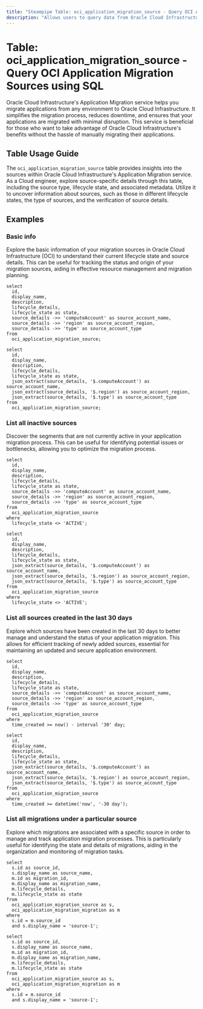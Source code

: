 ```yaml
---
title: "Steampipe Table: oci_application_migration_source - Query OCI Application Migration Sources using SQL"
description: "Allows users to query data from Oracle Cloud Infrastructure's Application Migration Sources."
---
```


# Table: oci_application_migration_source - Query OCI Application Migration Sources using SQL

Oracle Cloud Infrastructure's Application Migration service helps you migrate applications from any environment to Oracle Cloud Infrastructure. It simplifies the migration process, reduces downtime, and ensures that your applications are migrated with minimal disruption. This service is beneficial for those who want to take advantage of Oracle Cloud Infrastructure's benefits without the hassle of manually migrating their applications.

## Table Usage Guide

The `oci_application_migration_source` table provides insights into the sources within Oracle Cloud Infrastructure's Application Migration service. As a Cloud engineer, explore source-specific details through this table, including the source type, lifecycle state, and associated metadata. Utilize it to uncover information about sources, such as those in different lifecycle states, the type of sources, and the verification of source details.

## Examples

### Basic info
Explore the basic information of your migration sources in Oracle Cloud Infrastructure (OCI) to understand their current lifecycle state and source details. This can be useful for tracking the status and origin of your migration sources, aiding in effective resource management and migration planning.

```sql+postgres
select
  id,
  display_name,
  description,
  lifecycle_details,
  lifecycle_state as state,
  source_details ->> 'computeAccount' as source_account_name,
  source_details ->> 'region' as source_account_region,
  source_details ->> 'type' as source_account_type
from
  oci_application_migration_source;
```

```sql+sqlite
select
  id,
  display_name,
  description,
  lifecycle_details,
  lifecycle_state as state,
  json_extract(source_details, '$.computeAccount') as source_account_name,
  json_extract(source_details, '$.region') as source_account_region,
  json_extract(source_details, '$.type') as source_account_type
from
  oci_application_migration_source;
```

### List all inactive sources
Discover the segments that are not currently active in your application migration process. This can be useful for identifying potential issues or bottlenecks, allowing you to optimize the migration process.

```sql+postgres
select
  id,
  display_name,
  description,
  lifecycle_details,
  lifecycle_state as state,
  source_details ->> 'computeAccount' as source_account_name,
  source_details ->> 'region' as source_account_region,
  source_details ->> 'type' as source_account_type
from
  oci_application_migration_source
where
  lifecycle_state <> 'ACTIVE';
```

```sql+sqlite
select
  id,
  display_name,
  description,
  lifecycle_details,
  lifecycle_state as state,
  json_extract(source_details, '$.computeAccount') as source_account_name,
  json_extract(source_details, '$.region') as source_account_region,
  json_extract(source_details, '$.type') as source_account_type
from
  oci_application_migration_source
where
  lifecycle_state <> 'ACTIVE';
```

### List all sources created in the last 30 days
Explore which sources have been created in the last 30 days to better manage and understand the status of your application migration. This allows for efficient tracking of newly added sources, essential for maintaining an updated and secure application environment.

```sql+postgres
select
  id,
  display_name,
  description,
  lifecycle_details,
  lifecycle_state as state,
  source_details ->> 'computeAccount' as source_account_name,
  source_details ->> 'region' as source_account_region,
  source_details ->> 'type' as source_account_type
from
  oci_application_migration_source
where
  time_created >= now() - interval '30' day;
```

```sql+sqlite
select
  id,
  display_name,
  description,
  lifecycle_details,
  lifecycle_state as state,
  json_extract(source_details, '$.computeAccount') as source_account_name,
  json_extract(source_details, '$.region') as source_account_region,
  json_extract(source_details, '$.type') as source_account_type
from
  oci_application_migration_source
where
  time_created >= datetime('now', '-30 day');
```

### List all migrations under a particular source
Explore which migrations are associated with a specific source in order to manage and track application migration processes. This is particularly useful for identifying the state and details of migrations, aiding in the organization and monitoring of migration tasks.

```sql+postgres
select
  s.id as source_id,
  s.display_name as source_name,
  m.id as migration_id,
  m.display_name as migration_name,
  m.lifecycle_details,
  m.lifecycle_state as state
from
  oci_application_migration_source as s,
  oci_application_migration_migration as m
where
  s.id = m.source_id
  and s.display_name = 'source-1';
```

```sql+sqlite
select
  s.id as source_id,
  s.display_name as source_name,
  m.id as migration_id,
  m.display_name as migration_name,
  m.lifecycle_details,
  m.lifecycle_state as state
from
  oci_application_migration_source as s,
  oci_application_migration_migration as m
where
  s.id = m.source_id
  and s.display_name = 'source-1';
```